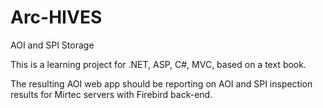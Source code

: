 Arc-HIVES
=========

AOI and SPI Storage

This is a learning project for .NET, ASP, C#, MVC, based on a text book.

The resulting AOI web app should be reporting on AOI and SPI inspection
results for Mirtec servers with Firebird back-end.
